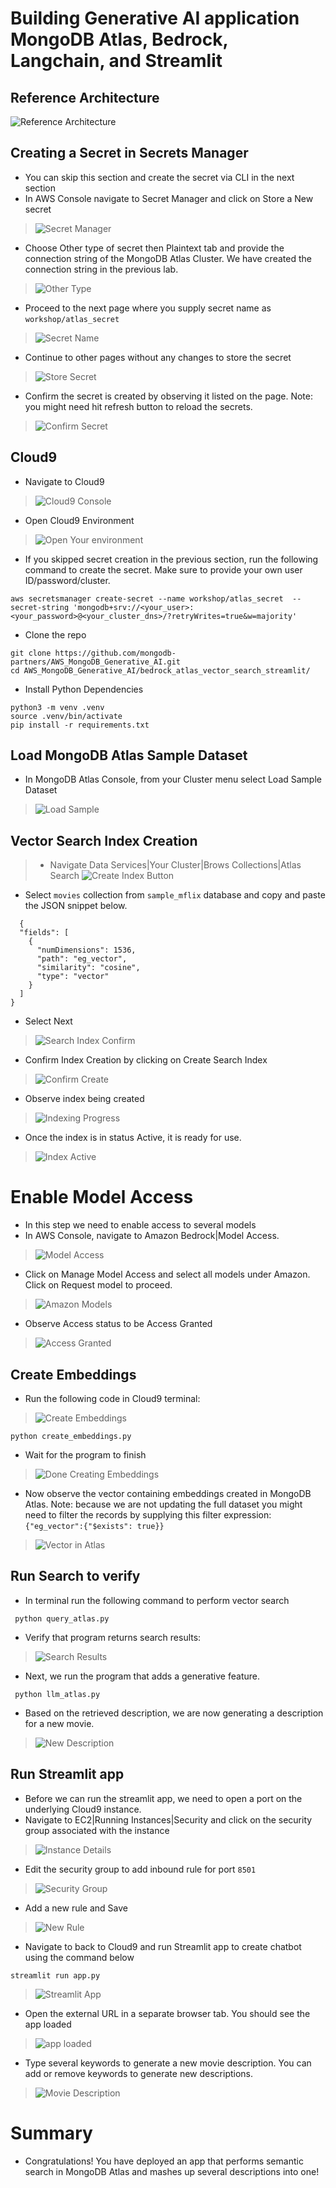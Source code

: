 # Building Generative AI application MongoDB Atlas, Bedrock, Langchain, and Streamlit

## Reference Architecture
![Reference Architecture](images/Reference_Architecture.png)

## Creating a Secret in Secrets Manager
* You can skip this section and create the secret via CLI in the next section
* In AWS Console navigate to Secret Manager and click on Store a New secret
> ![Secret Manager](images/console_secret_manager.png)

* Choose Other type of secret then Plaintext tab and provide the connection string of the MongoDB Atlas Cluster. We have created the connection string in the previous lab.
> ![Other Type](images/other_type.png)

* Proceed to the next page where you supply secret name as `workshop/atlas_secret`
> ![Secret Name](images/secret_name.png)  

* Continue to other pages without any changes to store the secret
> ![Store Secret](images/store_secret.png)

* Confirm the secret is created by observing it listed on the page.  Note: you might need hit refresh button to reload the secrets.
> ![Confirm Secret](images/list_secret.png)

## Cloud9
* Navigate to Cloud9
> ![Cloud9 Console](images/cloud9_console.png)

* Open Cloud9 Environment
> ![Open Your environment](images/open_environment.png)
* If you skipped secret creation in the previous section, run the following command to create the secret.  Make sure to provide your own user ID/password/cluster.
```
aws secretsmanager create-secret --name workshop/atlas_secret  --secret-string 'mongodb+srv://<your_user>:<your_password>@<your_cluster_dns>/?retryWrites=true&w=majority'
```
* Clone the repo
```
git clone https://github.com/mongodb-partners/AWS_MongoDB_Generative_AI.git
cd AWS_MongoDB_Generative_AI/bedrock_atlas_vector_search_streamlit/
```
* Install Python Dependencies
```
python3 -m venv .venv
source .venv/bin/activate
pip install -r requirements.txt
```

## Load MongoDB Atlas Sample Dataset
* In MongoDB Atlas Console, from your Cluster menu select Load Sample Dataset
>![Load Sample](images/load_sample.png)
## Vector Search Index Creation
> * Navigate Data Services|Your Cluster|Brows Collections|Atlas Search
> ![Create Index Button](images/create_index_button.png)


* Select `movies` collection from `sample_mflix` database and copy and paste the JSON snippet below.

```
  {
  "fields": [
    {
      "numDimensions": 1536,
      "path": "eg_vector",
      "similarity": "cosine",
      "type": "vector"
    }
  ]
}
```

* Select Next
> ![Search Index Confirm](images/search_index_confirm.png)

* Confirm Index Creation by clicking on Create Search Index
> ![Confirm Create](images/index_creat_confirm.png)

* Observe index being created
> ![Indexing Progress ](images/index_progress.png)

* Once the index is in status Active, it is ready for use.
> ![Index Active](images/index_active.png)


# Enable Model Access
* In this step we need to enable access to several models
* In AWS Console, navigate to Amazon Bedrock|Model Access. 
> ![Model Access](images/model_access.png)
* Click on Manage Model Access and select all models under Amazon. Click on Request model to proceed.
> ![Amazon Models](images/amazon_models.png)
* Observe Access status to be Access Granted
> ![Access Granted](images/access_granted.png)

## Create Embeddings
* Run the following code in Cloud9 terminal:
> ![Create Embeddings](images/run_create_embeddings.png)
```
python create_embeddings.py
```
* Wait for the program to finish
> ![Done Creating Embeddings](images/done_creating.png)

* Now observe the vector containing embeddings created in MongoDB Atlas.  Note: because we are not updating the full dataset you might need to filter the records by supplying this filter expression: `{"eg_vector":{"$exists": true}}`
> ![Vector in Atlas](images/vector_in_atlas.png)

## Run Search to verify
* In terminal run the following command to perform vector search
```
 python query_atlas.py
```
* Verify that program returns search results:
> ![Search Results](images/search_results.png)

* Next, we run the program that adds a generative feature.  
```
 python llm_atlas.py
```
* Based on the retrieved description, we are now generating a description for a new movie. 
>![New Description](images/new_description.png)

## Run Streamlit app
* Before we can run the streamlit app, we need to open a port on the underlying Cloud9 instance.
* Navigate to EC2|Running Instances|Security and click on the security group associated with the instance
> ![Instance Details](images/instance_details.png)
* Edit the security group to add inbound rule for port `8501`
>![Security Group](images/security_group.png)
* Add a new rule and Save

>![New Rule](images/new_rule.png)

* Navigate to back to Cloud9 and run Streamlit app to create chatbot using the command below
```
streamlit run app.py
```
> ![Streamlit App](images/streamlit_app.png)

* Open the external URL in a separate browser tab. You should see the app loaded
> ![app loaded](images/app_loaded.png)
* Type several keywords to generate a new movie description. You can add or remove keywords to generate new descriptions.  
> ![Movie Description](images/movie_description.png)

# Summary
* Congratulations!  You have deployed an app that performs semantic search in MongoDB Atlas and mashes up several descriptions into one!